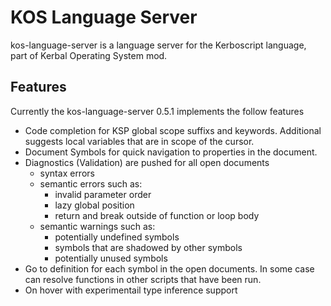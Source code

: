 # KOS Language Server

kos-language-server is a language server for the Kerboscript language, part of Kerbal Operating System mod.

## Features
Currently the kos-language-server 0.5.1 implements the follow features
- Code completion for KSP global scope suffixs and keywords. Additional suggests local variables that are in scope of the cursor.
- Document Symbols for quick navigation to properties in the document.
- Diagnostics (Validation) are pushed for all open documents
  - syntax errors
  - semantic errors such as:
    - invalid parameter order
    - lazy global position
    - return and break outside of function or loop body
  - semantic warnings such as:
    - potentially undefined symbols
    - symbols that are shadowed by other symbols
    - potentially unused symbols
- Go to definition for each symbol in the open documents. In some case can resolve functions in other scripts that have been run.
- On hover with experimentail type inference support